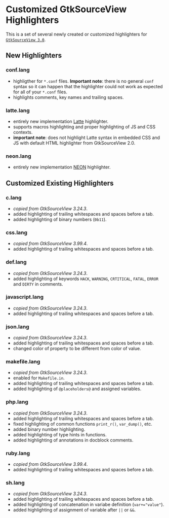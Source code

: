 Customized GtkSourceView Highlighters
=====================================

This is a set of several newly created or customized highlighters for
[`GtkSourceView 3.0`](https://github.com/GNOME/gtksourceview).


New Highlighters
----------------
### conf.lang
* highligther for `*.conf` files. **Important note**: there is no general `conf` syntax so it can happen that the highlighter could not work as expected for all of your `*.conf` files.
* highlights comments, key names and trailing spaces.

### latte.lang
* entirely new implementation [Latte](https://latte.nette.org/) highlighter.
* supports macros highlighting and proper highlighting of JS and CSS contexts.
* **important note**: does not highlight Latte syntax in embedded CSS and JS with default HTML highlighter from GtkSourceView 2.0.

### neon.lang
* entirely new implementation [NEON](https://ne-on.org/) highlighter.


Customized Existing Highlighters
--------------------------------
### c.lang
* *copied from GtkSourceView 3.24.3*.
* added highlighting of trailing whitespaces and spaces before a tab.
* added highlighting of binary numbers (`0b11`).

### css.lang
* *copied from GtkSourceView 3.99.4*.
* added highlighting of trailing whitespaces and spaces before a tab.

### def.lang
* *copied from GtkSourceView 3.24.3*.
* added highlighting of keywords `HACK`, `WARNING`, `CRTITICAL`, `FATAL`, `ERROR` and `DIRTY` in comments.

### javascript.lang
* *copied from GtkSourceView 3.24.3*.
* added highlighting of trailing whitespaces and spaces before a tab.

### json.lang
* *copied from GtkSourceView 3.24.3*.
* added highlighting of trailing whitespaces and spaces before a tab.
* changed color of property to be different from color of value.

### makefile.lang
* *copied from GtkSourceView 3.24.3*.
* enabled for `Makefile.in`.
* added highlighting of trailing whitespaces and spaces before a tab.
* added highlighting of `@placeholders@` and assigned variables.

### php.lang
* *copied from GtkSourceView 3.24.3*.
* added highlighting of trailing whitespaces and spaces before a tab.
* fixed highlighting of common functions `print_r()`, `var_dump()`, etc.
* added binary number highlighting.
* added highlighting of type hints in functions.
* added highlighting of annotations in docblock comments.

### ruby.lang
* *copied from GtkSourceView 3.99.4*.
* added highlighting of trailing whitespaces and spaces before a tab.

### sh.lang
* *copied from GtkSourceView 3.24.3*.
* added highlighting of trailing whitespaces and spaces before a tab.
* added highlighting of concatenation in variabe definition (`var+="value"`).
* added highlighting of assignment of variable after `||` or `&&`.
